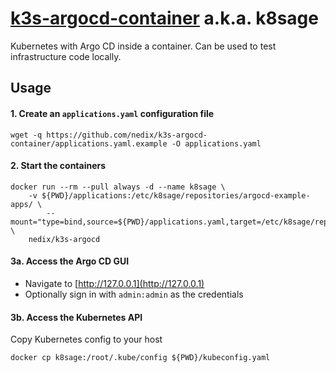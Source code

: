 # [k3s-argocd-container](https://github.com/nedix/k3s-argocd-container) a.k.a. k8sage

Kubernetes with Argo CD inside a container.
Can be used to test infrastructure code locally.

## Usage

#### 1. Create an `applications.yaml` configuration file

```shell
wget -q https://github.com/nedix/k3s-argocd-container/applications.yaml.example -O applications.yaml
```

#### 2. Start the containers

```shell
docker run --rm --pull always -d --name k8sage \
    -v ${PWD}/applications:/etc/k8sage/repositories/argocd-example-apps/ \
		--mount="type=bind,source=${PWD}/applications.yaml,target=/etc/k8sage/repositories/config/applications.yaml" \
    nedix/k3s-argocd
```

#### 3a. Access the Argo CD GUI

- Navigate to [http://127.0.0.1](http://127.0.0.1)
- Optionally sign in with `admin:admin` as the credentials

#### 3b. Access the Kubernetes API

Copy Kubernetes config to your host

```shell
docker cp k8sage:/root/.kube/config ${PWD}/kubeconfig.yaml
```
